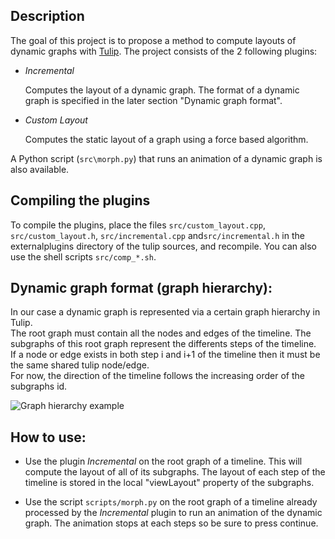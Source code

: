 Description
---
The goal of this project is to propose a method to compute layouts of dynamic graphs with [Tulip](http://tulip.labri.fr/). 
The project consists of the 2 following plugins:

* _Incremental_

   Computes the layout of a dynamic graph. The format of a dynamic graph is specified in the later section "Dynamic graph format".

* _Custom Layout_

   Computes the static layout of a graph using a force based algorithm.

A Python script (`src\morph.py`) that runs an animation of a dynamic graph is also available.


Compiling the plugins
---
To compile the plugins, place the files `src/custom_layout.cpp`, `src/custom_layout.h`, `src/incremental.cpp` and`src/incremental.h` in the externalplugins directory of the tulip sources, and recompile. You can also use the shell scripts `src/comp_*.sh`.

Dynamic graph format (graph hierarchy): 
---
In our case a dynamic graph is represented via a certain graph hierarchy in Tulip.  
The root graph must contain all the nodes and edges of the timeline. The subgraphs of this root graph represent the differents steps of the timeline.  
If a node or edge exists in both step i and i+1 of the timeline then it must be the same shared tulip node/edge.  
For now, the direction of the timeline follows the increasing order of the subgraphs id.  

![Graph hierarchy example](https://i.imgur.com/wQucWMp.png "Graph hierarchy example")

How to use:
---
* Use the plugin _Incremental_ on the root graph of a timeline. This will compute the layout of all of its subgraphs. The layout of each step of the timeline is stored in the local "viewLayout" property of the subgraphs.

* Use the script `scripts/morph.py` on the root graph of a timeline already processed by the _Incremental_ plugin to run an animation of the dynamic graph. The animation stops at each steps so be sure to press continue.
